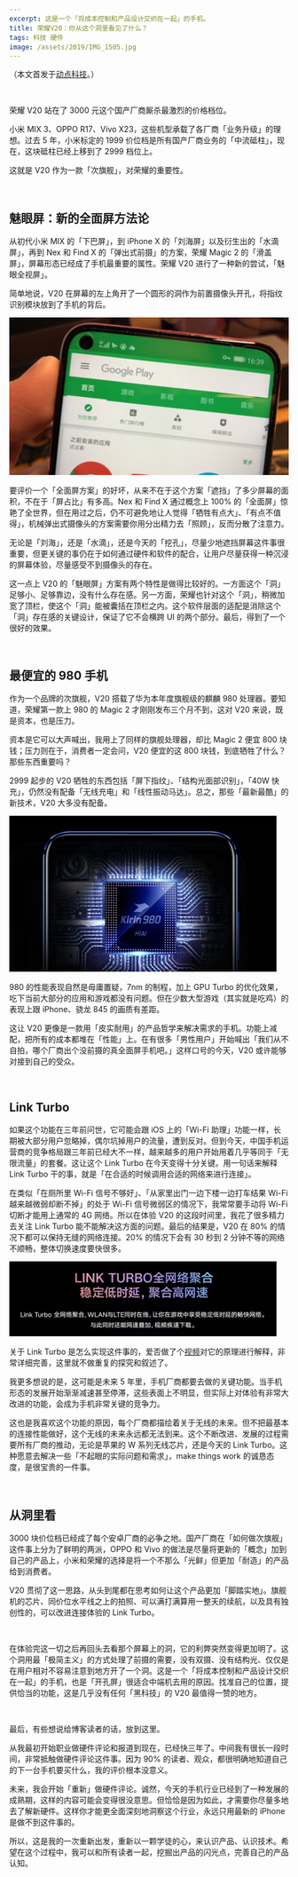 ```yaml
---
excerpt: 这是一个「将成本控制和产品设计交织在一起」的手机。
title: 荣耀V20：你从这个洞里看见了什么？
tags: 科技 硬件
image: /assets/2019/IMG_1505.jpg
---
```


（本文首发于[动点科技](https://cn.technode.com/post/2019-01-08/honor-v20-review/)。）

<br>

荣耀 V20 站在了 3000 元这个国产厂商厮杀最激烈的价格档位。

小米 MIX 3、OPPO R17、Vivo X23，这些机型承载了各厂商「业务升级」的理想。过去 5 年，小米标定的 1999 价位档是所有国产厂商业务的「中流砥柱」，现在，这块砥柱已经上移到了 2999 档位上。

这就是 V20 作为一款「次旗舰」，对荣耀的重要性。

<br>

## 魅眼屏：新的全面屏方法论
从初代小米 MIX 的「下巴屏」，到 iPhone X 的「刘海屏」以及衍生出的「水滴屏」，再到 Nex 和 Find X 的「弹出式前摄」的方案，荣耀 Magic 2 的「滑盖屏」，屏幕形态已经成了手机最重要的属性。荣耀 V20 进行了一种新的尝试，「魅眼全视屏」。

简单地说，V20 在屏幕的左上角开了一个圆形的洞作为前置摄像头开孔，将指纹识别模块放到了手机的背后。

![](/assets/2019/IMG_1504.jpg)

要评价一个「全面屏方案」的好坏，从来不在于这个方案「遮挡」了多少屏幕的面积，不在于「屏占比」有多高。Nex 和 Find X 通过概念上 100% 的「全面屏」惊艳了全世界，但在用过之后，仍不可避免地让人觉得「牺牲有点大」、「有点不值得」，机械弹出式摄像头的方案需要你用分出精力去「照顾」，反而分散了注意力。

无论是「刘海」，还是「水滴」，还是今天的「挖孔」，尽量少地遮挡屏幕这件事很重要，但更关键的事仍在于如何通过硬件和软件的配合，让用户尽量获得一种沉浸的屏幕体验，尽量感受不到摄像头的存在。

这一点上 V20 的「魅眼屏」方案有两个特性是做得比较好的。一方面这个「洞」足够小、足够靠边，没有什么存在感。另一方面，荣耀也针对这个「洞」，稍微加宽了顶栏，使这个「洞」能被囊括在顶栏之内。这个软件层面的适配是消除这个「洞」存在感的关键设计，保证了它不会横跨 UI 的两个部分。最后，得到了一个很好的效果。

<br>

## 最便宜的 980 手机
作为一个品牌的次旗舰，V20 搭载了华为本年度旗舰级的麒麟 980 处理器。要知道，荣耀第一款上 980 的 Magic 2 才刚刚发布三个月不到，这对 V20 来说，既是资本，也是压力。

资本是它可以大声喊出，我用上了同样的旗舰处理器，却比 Magic 2 便宜 800 块钱；压力则在于，消费者一定会问，V20 便宜的这 800 块钱，到底牺牲了什么？那些东西重要吗？

2999 起步的 V20 牺牲的东西包括「屏下指纹」、「结构光面部识别」，「40W 快充」，仍然没有配备「无线充电」和「线性振动马达」。总之，那些「最新最酷」的新技术，V20 大多没有配备。

![](/assets/2019/tg_image_2235377500.jpeg)

980 的性能表现自然是毋庸置疑，7nm 的制程，加上 GPU Turbo 的优化效果，吃下当前大部分的应用和游戏都没有问题。但在少数大型游戏（其实就是吃鸡）的表现上跟 iPhone、骁龙 845 的画质有差距。

这让 V20 更像是一款用「皮实耐用」的产品哲学来解决需求的手机。功能上减配，把所有的成本都堆在「性能」上。在有很多「男性用户」开始喊出「我们从不自拍，哪个厂商出个没前摄的真全面屏手机吧。」这样口号的今天，V20 或许能够对接到自己的受众。

<br>

## Link Turbo
如果这个功能在三年前问世，它可能会跟 iOS 上的「Wi-Fi 助理」功能一样，长期被大部分用户忽略掉，偶尔坑掉用户的流量，遭到反对。但到今天，中国手机运营商的竞争格局跟三年前已经大不一样，越来越多的用户开始用着几乎等同于「无限流量」的套餐。这让这个 Link Turbo 在今天变得十分关键。用一句话来解释 Link Turbo 干的事，就是「在合适的时候调用合适的网络来进行连接」。

在类似「在厕所里 Wi-Fi 信号不够好」、「从家里出门一边下楼一边打车结果 Wi-Fi 越来越微弱却断不掉」的处于 Wi-Fi 信号微弱区的情况下，我常常要手动将 Wi-Fi 切断才能用上通常的 4G 网络。所以在体验 V20 的这段时间里，我花了很多精力去关注 Link Turbo 能不能解决这方面的问题。最后的结果是，V20 在 80% 的情况下都可以保持无缝的网络连接。20% 的情况下会有 30 秒到 2 分钟不等的网络不顺畅，整体切换速度要快很多。

![](/assets/2019/tg_image_1515710330.jpeg)

关于 Link Turbo 是怎么实现这件事的，爱否做了个[视频](https://www.bilibili.com/video/av39159206)对它的原理进行解释，非常详细完善，这里就不做重复的探究和叙述了。

我更多想说的是，这可能是未来 5 年里，手机厂商都要去做的关键功能。当手机形态的发展开始渐渐减速甚至停滞，这些表面上不明显，但实际上对体验有非常大改进的功能，会成为手机非常关键的竞争力。

这也是我喜欢这个功能的原因，每个厂商都描绘着关于无线的未来。但不把最基本的连接性能做好，这个无线的未来永远都无法到来。这个不断改进、发展的过程需要所有厂商的推动，无论是苹果的 W 系列无线芯片，还是今天的 Link Turbo。这种愿意去解决一些「不起眼的实际问题和需求」，make things work 的诚恳态度，是很宝贵的一件事。

<br>

## 从洞里看
3000 块价位档已经成了每个安卓厂商的必争之地。国产厂商在「如何做次旗舰」这件事上分为了鲜明的两派，OPPO 和 Vivo 的做法是尽量将更新的「概念」加到自己的产品上，小米和荣耀的选择是将一个不那么「光鲜」但更加「耐造」的产品给到消费者。

V20 贯彻了这一思路，从头到尾都在思考如何让这个产品更加「脚踏实地」。旗舰机的芯片、同价位水平线之上的拍照、可以满打满算用一整天的续航，以及具有独创性的，可以改进连接体验的 Link Turbo。

<br>

在体验完这一切之后再回头去看那个屏幕上的洞，它的利弊突然变得更加明了。这个洞用最「极简主义」的方式处理了前摄的需要，没有双摄、没有结构光、仅仅是在用户相对不容易注意到地方开了一个洞。这是一个「将成本控制和产品设计交织在一起」的手机，也是「开孔屏」很适合中端机去用的原因。找准自己的位置，提供恰当的功能，这是几乎没有任何「黑科技」的 V20 最值得一赞的地方。

<br>

最后，有些想说给博客读者的话，放到这里。

从我最初开始职业做硬件评论和报道到现在，已经快三年了。中间我有很长一段时间，非常抵触做硬件评论这件事。因为 90% 的读者、观众，都很明确地知道自己的下一台手机要买什么，我的评价根本没意义。

未来，我会开始「重新」做硬件评论。诚然，今天的手机行业已经到了一种发展的成熟期，这样的内容可能会变得很没意思。但恰恰是因为如此，才需要你尽量多地去了解新硬件。这样你才能更全面深刻地洞察这个行业，永远只用最新的 iPhone 是做不到这件事的。

所以，这是我的一次重新出发，重新以一颗学徒的心，来认识产品、认识技术。希望在这个过程中，我可以和所有读者一起，挖掘出产品的闪光点，完善自己的产品认知。
